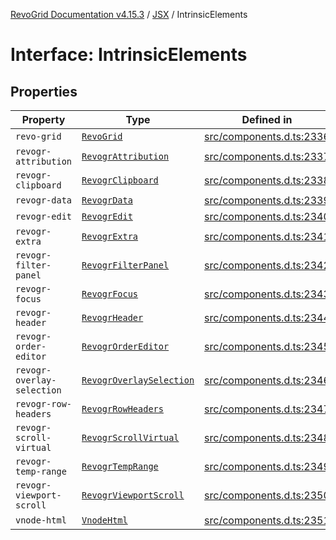 [RevoGrid Documentation v4.15.3](README.md) / [JSX](Namespace.JSX.md) / IntrinsicElements

# Interface: IntrinsicElements

## Properties

| Property | Type | Defined in |
| ------ | ------ | ------ |
| `revo-grid` | [`RevoGrid`](JSX.Interface.RevoGrid.md) | [src/components.d.ts:2336](https://github.com/revolist/revogrid/blob/0f25b4576d7b148a35319cded1f6d62c5f4ebd98/src/components.d.ts#L2336) |
| `revogr-attribution` | [`RevogrAttribution`](JSX.Interface.RevogrAttribution.md) | [src/components.d.ts:2337](https://github.com/revolist/revogrid/blob/0f25b4576d7b148a35319cded1f6d62c5f4ebd98/src/components.d.ts#L2337) |
| `revogr-clipboard` | [`RevogrClipboard`](JSX.Interface.RevogrClipboard.md) | [src/components.d.ts:2338](https://github.com/revolist/revogrid/blob/0f25b4576d7b148a35319cded1f6d62c5f4ebd98/src/components.d.ts#L2338) |
| `revogr-data` | [`RevogrData`](JSX.Interface.RevogrData.md) | [src/components.d.ts:2339](https://github.com/revolist/revogrid/blob/0f25b4576d7b148a35319cded1f6d62c5f4ebd98/src/components.d.ts#L2339) |
| `revogr-edit` | [`RevogrEdit`](JSX.Interface.RevogrEdit.md) | [src/components.d.ts:2340](https://github.com/revolist/revogrid/blob/0f25b4576d7b148a35319cded1f6d62c5f4ebd98/src/components.d.ts#L2340) |
| `revogr-extra` | [`RevogrExtra`](JSX.Interface.RevogrExtra.md) | [src/components.d.ts:2341](https://github.com/revolist/revogrid/blob/0f25b4576d7b148a35319cded1f6d62c5f4ebd98/src/components.d.ts#L2341) |
| `revogr-filter-panel` | [`RevogrFilterPanel`](JSX.Interface.RevogrFilterPanel.md) | [src/components.d.ts:2342](https://github.com/revolist/revogrid/blob/0f25b4576d7b148a35319cded1f6d62c5f4ebd98/src/components.d.ts#L2342) |
| `revogr-focus` | [`RevogrFocus`](JSX.Interface.RevogrFocus.md) | [src/components.d.ts:2343](https://github.com/revolist/revogrid/blob/0f25b4576d7b148a35319cded1f6d62c5f4ebd98/src/components.d.ts#L2343) |
| `revogr-header` | [`RevogrHeader`](JSX.Interface.RevogrHeader.md) | [src/components.d.ts:2344](https://github.com/revolist/revogrid/blob/0f25b4576d7b148a35319cded1f6d62c5f4ebd98/src/components.d.ts#L2344) |
| `revogr-order-editor` | [`RevogrOrderEditor`](JSX.Interface.RevogrOrderEditor.md) | [src/components.d.ts:2345](https://github.com/revolist/revogrid/blob/0f25b4576d7b148a35319cded1f6d62c5f4ebd98/src/components.d.ts#L2345) |
| `revogr-overlay-selection` | [`RevogrOverlaySelection`](JSX.Interface.RevogrOverlaySelection.md) | [src/components.d.ts:2346](https://github.com/revolist/revogrid/blob/0f25b4576d7b148a35319cded1f6d62c5f4ebd98/src/components.d.ts#L2346) |
| `revogr-row-headers` | [`RevogrRowHeaders`](JSX.Interface.RevogrRowHeaders.md) | [src/components.d.ts:2347](https://github.com/revolist/revogrid/blob/0f25b4576d7b148a35319cded1f6d62c5f4ebd98/src/components.d.ts#L2347) |
| `revogr-scroll-virtual` | [`RevogrScrollVirtual`](JSX.Interface.RevogrScrollVirtual.md) | [src/components.d.ts:2348](https://github.com/revolist/revogrid/blob/0f25b4576d7b148a35319cded1f6d62c5f4ebd98/src/components.d.ts#L2348) |
| `revogr-temp-range` | [`RevogrTempRange`](JSX.Interface.RevogrTempRange.md) | [src/components.d.ts:2349](https://github.com/revolist/revogrid/blob/0f25b4576d7b148a35319cded1f6d62c5f4ebd98/src/components.d.ts#L2349) |
| `revogr-viewport-scroll` | [`RevogrViewportScroll`](JSX.Interface.RevogrViewportScroll.md) | [src/components.d.ts:2350](https://github.com/revolist/revogrid/blob/0f25b4576d7b148a35319cded1f6d62c5f4ebd98/src/components.d.ts#L2350) |
| `vnode-html` | [`VnodeHtml`](JSX.Interface.VnodeHtml.md) | [src/components.d.ts:2351](https://github.com/revolist/revogrid/blob/0f25b4576d7b148a35319cded1f6d62c5f4ebd98/src/components.d.ts#L2351) |
